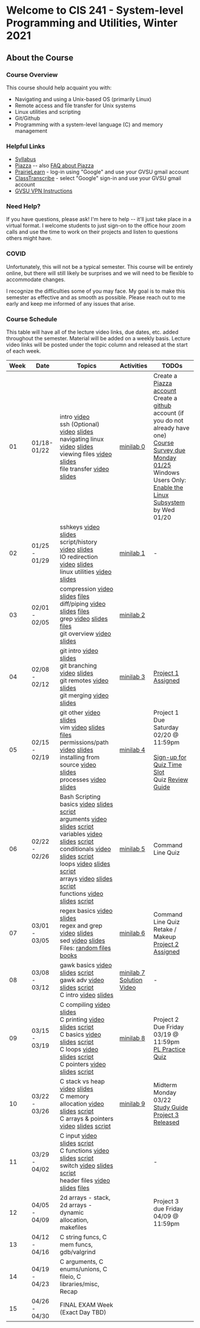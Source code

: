 # Welcome to CIS 241 - System-level Programming and Utilities, Winter 2021

## About the Course

### Course Overview
This course should help acquaint you with:

* Navigating and using a Unix-based OS (primarily Linux)
* Remote access and file transfer for Unix systems
* Linux utilities and scripting
* Git/Github
* Programming with a system-level language (C) and memory management

### Helpful Links

* [Syllabus](syllabus.md)
* [Piazza](https://piazza.com/class/kk2pgnmcqcl5n8) -- also [FAQ about Piazza](piazza-faq.md)
* [PrairieLearn](https://prairielearn.engr.illinois.edu/) - log-in
  using "Google" and use your GVSU gmail account
* [ClassTranscribe](https://classtranscribe.com/offering/2eda65cf-d00f-4a0b-bb00-7bba2f88ccc6) -
  select "Google" sign-in and use your GVSU gmail account
* [GVSU VPN Instructions](https://www.gvsu.edu/it/downloading-installing-and-setting-up-pulse-secure-222.htm)

### Need Help?
If you have questions, please ask!  I'm here to help -- it'll
just take place in a virtual format.  I welcome students
to just sign-on to the office hour zoom calls and use the time
to work on their projects and listen to questions others might have.

### COVID
Unfortunately, this will not be a typical semester.  This course
will be entirely online, but there will still likely be
surprises and we will need to be flexible to accommodate changes.

I recognize the difficulties some of you may face.
My goal is to make this semester as effective and as smooth
as possible.  Please reach out to me early and keep me informed
of any issues that arise.

### Course Schedule
This table will have all of the lecture video links, due dates, etc.
added throughout the semester.  Material will be added on a weekly basis.
Lecture video links will be posted under the topic column and released
at the start of each week.

| Week | Date          | Topics | Activities | TODOs |
| ---- | ------------- | ------ | ---------- | --------- |
|  01  | 01/18-01/22 | intro [video](https://classtranscribe.com/video?id=c1de6e62-c98f-4899-9772-35add7fe70e0) <br> ssh (Optional) [video](https://classtranscribe.com/video?id=a8f032d1-09c8-4740-9e61-0be5611a6654) [slides](lec-notes/lec01-intro-ssh.pdf) <br> navigating linux [video](https://classtranscribe.com/video?id=74811691-a0a1-4b97-8650-d7a381f958e1) [slides](lec-notes/lec02-linux-filesystem-basics.pdf)  <br> viewing files [video](https://classtranscribe.com/video?id=47b56232-1d5c-4c8a-8f78-3982a03b1dd1) [slides](lec-notes/lec03-viewing-files.pdf) <br> file transfer [video](https://classtranscribe.com/video?id=f82ca560-7708-4204-8687-a6e41b563043) [slides](lec-notes/lec04-scp-rsync.pdf)  | [minilab 0](minilabs/minilab00.md) | Create a [Piazza account](https://piazza.com/class/kk2pgnmcqcl5n8) <br> Create a [github](https://github.com/) account (if you do not already have one) <br> [Course Survey due Monday 01/25](https://forms.gle/V9LwBgupHKmW19186) <br> Windows Users Only:  [Enable the Linux Subsystem](wsl-guide.md) by Wed 01/20 |
|  02  | 01/25 - 01/29 | sshkeys [video](https://classtranscribe.com/video?id=8c240760-bbbf-4cf2-be22-a5413b148f2a) [slides](lec-notes/lec05-sshkeys-sshaliases.pdf) <br> script/history [video](https://classtranscribe.com/video?id=068ca65e-35fe-446f-aae5-a9124421ff30) [slides](lec-notes/lec06-history.pdf) <br> IO redirection [video](https://classtranscribe.com/video?id=11d4ce0d-ed37-4655-94d5-8033c411d42f) [slides](lec-notes/lec07-redirection.pdf) <br> linux utilities [video](https://classtranscribe.com/video?id=98ba84fd-7258-451a-891e-d74759905aae) [slides](lec-notes/lec08-cut-tr-wc.pdf) | [minilab 1](minilabs/minilab01.md) | - |
|  03  | 02/01 - 02/05 | compression [video](https://classtranscribe.com/video?id=88ceb63c-5d19-4145-93ca-06d7fa6506b6) [slides](lec-notes/lec09-compression.pdf) [files](misc-files/week03/compression) <br> diff/piping [video](https://classtranscribe.com/video?id=b0b2129a-67e4-41d8-8182-c2165c75bc84) [slides](lec-notes/lec10-diff-piping.pdf) [files](misc-files/week03/diff) <br> grep [video](https://classtranscribe.com/video?id=9d4b753d-0aa1-4b50-b1e9-2c8403ae12a6) [slides](lec-notes/lec11-grep-wildcards.pdf) [files](misc-files/week03/grep) <br> git overview [video](https://classtranscribe.com/video?id=881e9710-2f41-4461-972c-ec0f32ae59b3) [slides](lec-notes/lec12-git-overview.pdf) | [minilab 2](minilabs/minilab02.md) |  |
|  04  | 02/08 - 02/12 | git intro [video](https://classtranscribe.com/video?id=c590ff8f-7a26-4743-9add-df5a72a8a4c9) [slides](lec-notes/lec13-git-intro.pdf) <br> git branching [video](https://classtranscribe.com/video?id=e48a0506-df26-469a-8dbb-c077bffa5cdb) [slides](lec-notes/lec14-git-branching.pdf) <br> git remotes [video](https://classtranscribe.com/video?id=a69c17e1-7f00-4d8c-bb54-c986ebeddef3) [slides](lec-notes/lec15-git-remotes.pdf) <br> git merging [video](https://classtranscribe.com/video?id=55eb47cc-7aae-41cb-8207-1fa07d4c2e70) [slides](lec-notes/lec16-git-merging.pdf) | [minilab 3](minilabs/minilab03.md) | [Project 1 Assigned](https://www.prairielearn.org/pl/course_instance/128497/assessment/2309641) |
|  05  | 02/15 - 02/19 | git other [video](https://classtranscribe.com/video?id=ebc71085-1ca2-4b9c-baa9-f1a3dbd4bc43) [slides](lec-notes/lec17-git-other.pdf) <br> vim [video](https://classtranscribe.com/video?id=ea139982-7d96-4f05-a029-e93544173e57) [slides](lec-notes/lec18-vim.pdf) [files](misc-files/week05/vim) <br> permissions/path [video](https://classtranscribe.com/video?id=c7ffd473-eb6c-4035-af25-4b96f9fdafbc) [slides](lec-notes/lec19-permissions-path.pdf) <br> installing from source [video](https://classtranscribe.com/video?id=79af3bd0-16d0-4928-a7b6-3e0c91b05ab7) [slides](lec-notes/lec20-installing-from-source.pdf) <br> processes [video](https://classtranscribe.com/video?id=238ec2bd-c01d-410f-9f93-0cd121c4ca74) [slides](lec-notes/lec21-processes.pdf) | [minilab 4](minilabs/minilab04.md) | Project 1 Due Saturday 02/20 @ 11:59pm <br><br> [Sign-up for Quiz Time Slot](https://docs.google.com/spreadsheets/d/1_wGwc_YFypLKmFRKCPKSWhHj5ol7AAscKBO-awWGttE/edit?usp=sharing) <br> Quiz [Review Guide](misc-files/quiz-review.md) |
|  06  | 02/22 - 02/26 | Bash Scripting <br> basics [video](https://classtranscribe.com/video?id=91542cf6-4f84-41d4-9108-e4aee7e7c814) [slides](lec-notes/lec22-bash-scripting-basics.pdf) [script](misc-files/week06/bash-scripts/basic.sh) <br> arguments [video](https://classtranscribe.com/video?id=647eda3e-b36a-46ff-ab83-5343b9705fba) [slides](lec-notes/lec23-bash-scripting-arguments.pdf) [script](misc-files/week06/bash-scripts/arguments.sh) <br> variables [video](https://classtranscribe.com/video?id=36835a8e-ac0f-40c7-a56a-c6d075fff562) [slides](lec-notes/lec24-bash-scripting-variables-arithmetic.pdf) [script](misc-files/week06/bash-scripts/variables.sh) <br> conditionals [video](https://classtranscribe.com/video?id=10e2208d-771e-416f-83b6-1f58cc476560) [slides](lec-notes/lec25-bash-scripting-conditionals.pdf) [script](misc-files/week06/bash-scripts/conditionals.sh) <br> loops [video](https://classtranscribe.com/video?id=1a488428-4ac1-417e-9378-6790c565b6bd) [slides](lec-notes/lec26-bash-scripting-loops.pdf) [script](misc-files/week06/bash-scripts/loops.sh) <br> arrays [video](https://classtranscribe.com/video?id=dabb2916-5171-44d0-bc54-17cbcf630e06) [slides](lec-notes/lec27-bash-scripting-arrays.pdf) [script](misc-files/week06/bash-scripts/arrays.sh) <br> functions [video](https://classtranscribe.com/video?id=1a1227fd-394b-41a8-a743-065af7571de5) [slides](lec-notes/lec28-bash-scripting-functions.pdf) [script](misc-files/week06/bash-scripts/functions.sh) | [minilab 5](minilabs/minilab05.md) | Command Line Quiz |
|  07  | 03/01 - 03/05 | regex basics [video](https://classtranscribe.com/video?id=d3cb9c39-fe39-427c-a626-afdc54a903b5) [slides](lec-notes/lec29-regex.pdf) <br> regex and grep [video](https://classtranscribe.com/video?id=fd635645-8ee4-412b-89eb-bbd09f5dd74f) [slides](lec-notes/lec30-regex-grep.pdf) <br> sed [video](https://classtranscribe.com/video?id=54f05088-5adb-4f8f-baba-4aa65b59e624) [slides](lec-notes/lec31-sed.pdf) <br> Files: [random files](misc-files/week07) [books](misc-files/written-texts)  | [minilab 6](minilabs/minilab06.md) | Command Line Quiz Retake / Makeup <br> [Project 2 Assigned](https://www.prairielearn.org/pl/course_instance/128497/assessment/2310075)|
|  08  | 03/08 - 03/12 | gawk basics [video](https://classtranscribe.com/video?id=4fd70483-5289-40d7-9489-1f2bd69e0f0d) [slides](lec-notes/lec32-gawk-basics.pdf) [script](misc-files/week08/script-basics.awk) <br> gawk adv [video](https://classtranscribe.com/video?id=684266bc-7be4-400e-8fea-1a194672aa4a) [slides](lec-notes/lec33-gawk-advanced.pdf) [script](misc-files/week08/script-advanced.awk) <br> C intro [video](https://classtranscribe.com/video?id=711bfa10-2296-4571-96e3-7441a89de8ec) [slides](lec-notes/lec34-c-intro.pdf) | [minilab 7](minilabs/minilab07.md) <br> [Solution Video](https://classtranscribe.com/video?id=3a82ae15-a48c-4730-9e48-7fd24a0abae9) | - |
|  09  | 03/15 - 03/19 | C compiling [video](https://classtranscribe.com/video?id=7b7645ec-3fa3-4c8c-bf04-0dcd79536df5) [slides](lec-notes/lec35-c-compiling.pdf) <br> C printing [video](https://classtranscribe.com/video?id=36343308-b4f6-4500-bf0d-79a841141d71) [slides](lec-notes/lec36-c-types-print.pdf) [script](misc-files/week09/types-printing.c) <br> C basics [video](https://classtranscribe.com/video?id=9aba1043-3a71-4df0-ac89-1fbf7b8edd92) [slides](lec-notes/lec37-c-operations-conditionals.pdf) [script](misc-files/week09/ops-cond.c) <br> C loops [video](https://classtranscribe.com/video?id=6b1dff74-7750-46e6-9a68-7abb85d852d5) [slides](lec-notes/lec38-c-loops.pdf) [script](misc-files/week09/loops.c) <br> C pointers [video](https://classtranscribe.com/video?id=8be8a41e-10e8-4fc7-9d6a-5eb0260357c2) [slides](lec-notes/lec39-c-pointers.pdf) [script](misc-files/week09/pointers-intro.c) | [minilab 8](minilabs/minilab08.md) | Project 2 Due Friday 03/19 @ 11:59pm <br> [PL Practice Quiz](https://www.prairielearn.org/pl/course_instance/128497/assessment/2310220) |
|  10  | 03/22 - 03/26 | C stack vs heap [video](https://classtranscribe.com/video?id=235f3ffb-55db-4f53-8f93-6af697dca51f) [slides](lec-notes/lec40-c-stack-heap.pdf) <br> C memory allocation [video](https://classtranscribe.com/video?id=e259913b-6839-45ff-ae78-59ff03d24d17) [slides](lec-notes/lec41-allocating-memory.pdf) [script](misc-files/week10/memory-allocation.c) <br> C arrays & pointers [video](https://classtranscribe.com/video?id=a2b15736-733b-48bd-870f-3b2c7110851b) [slides](lec-notes/lec42-pointers-arrays.pdf) [script](misc-files/week10/pointers-arrays.c)  | [minilab 9](minilabs/minilab09.md) | Midterm Monday 03/22 <br> [Study Guide](misc-files/midterm-recap.md) <br> [Project 3 Released](https://www.prairielearn.org/pl/course_instance/128497/assessment/2310397) |
|  11  | 03/29 - 04/02 | C input [video](https://classtranscribe.com/video?id=fa3c3c7e-e8e3-44ff-b5fd-f706c2be7767) [slides](lec-notes/lec43-c-stdin.pdf) [script](misc-files/week11/reading-input.c) <br> C functions [video](https://classtranscribe.com/video?id=839a1be9-5df7-43eb-aee5-6e0da84d5168) [slides](lec-notes/lec44-c-funcs.pdf) [script](misc-files/week11/functions.c) <br> switch [video](https://classtranscribe.com/video?id=1608ce32-ff0b-4f6d-97ab-0cf9dca38294) [slides](lec-notes/lec45-c-switch.pdf) [script](misc-files/week11/switch.c) <br> header files [video](https://classtranscribe.com/video?id=46004239-92ce-4754-9688-393ff2ef1ada) [slides](lec-notes/lec46-c-header-files.pdf) [files](misc-files/week11/headers) |  | - |
|  12  | 04/05 - 04/09 | 2d arrays - stack, 2d arrays - dynamic allocation, makefiles  |  | Project 3 due Friday 04/09 @ 11:59pm |
|  13  | 04/12 - 04/16 | C string funcs, C mem funcs, gdb/valgrind  |  |  |
|  14  | 04/19 - 04/23 | C arguments, C enums/unions, C fileio, C libraries/misc, Recap  |  |  |
|  15  | 04/26 - 04/30 |  FINAL EXAM Week (Exact Day TBD) |  |  |
